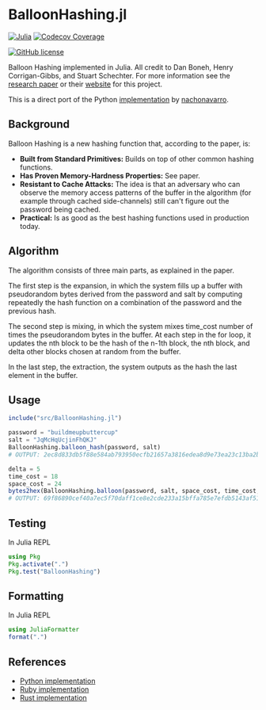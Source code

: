 # BalloonHashing.jl

[![Julia](https://img.shields.io/badge/Julia-9558B2?style=for-the-badge&logo=julia&logoColor=white)](https://julialang.org)
[![Codecov Coverage](https://img.shields.io/codecov/c/github/elliotwutingfeng/BalloonHashing.jl?color=bright-green&logo=codecov&style=for-the-badge&token=Vu2V70RVNZ)](https://codecov.io/gh/elliotwutingfeng/BalloonHashing.jl)

[![GitHub license](https://img.shields.io/badge/LICENSE-BSD--3--CLAUSE-GREEN?style=for-the-badge)](LICENSE)

Balloon Hashing implemented in Julia. All credit to Dan Boneh, Henry Corrigan-Gibbs, and Stuart Schechter. For more information see
the [research paper](https://eprint.iacr.org/2016/027.pdf) or their [website](https://crypto.stanford.edu/balloon/) for this project.

This is a direct port of the Python [implementation](https://github.com/nachonavarro/balloon-hashing) by [nachonavarro](https://github.com/nachonavarro).

## Background

Balloon Hashing is a new hashing function that, according to the paper, is:

* **Built from Standard Primitives:** Builds on top of other common hashing functions.
* **Has Proven Memory-Hardness Properties:** See paper.
* **Resistant to Cache Attacks:** The idea is that an adversary who can observe the memory access patterns of the buffer in the algorithm (for example through cached side-channels) still can't figure out the password being cached.
* **Practical:** Is as good as the best hashing functions used in production today.

## Algorithm

The algorithm consists of three main parts, as explained in the paper.

The first step is the expansion, in which the system fills up a buffer with pseudorandom bytes derived from the password and salt by computing repeatedly the hash function on a combination
of the password and the previous hash.

The second step is mixing, in which the system mixes time_cost number of times the pseudorandom
bytes in the buffer. At each step in the for loop, it updates the nth block to be the hash of the n-1th block, the nth block,
and delta other blocks chosen at random from the buffer.

In the last step, the extraction, the system outputs as the hash the last element in the buffer.

## Usage

```julia
include("src/BalloonHashing.jl")

password = "buildmeupbuttercup"
salt = "JqMcHqUcjinFhQKJ"
BalloonHashing.balloon_hash(password, salt)
# OUTPUT: 2ec8d833db5f88e584ab793950ecfb21657a3816edea8d9e73ea23c13ba2b740

delta = 5
time_cost = 18
space_cost = 24
bytes2hex(BalloonHashing.balloon(password, salt, space_cost, time_cost, delta))
# OUTPUT: 69f86890cef40a7ec5f70daff1ce8e2cde233a15bffa785e7efdb5143af51bfb
```

## Testing

In Julia REPL

```julia
using Pkg
Pkg.activate(".")
Pkg.test("BalloonHashing")
```

## Formatting

In Julia REPL

```julia
using JuliaFormatter
format(".")
```

## References

* [Python implementation](https://github.com/nachonavarro/balloon-hashing)
* [Ruby implementation](https://github.com/elliotwutingfeng/balloon-hashing)
* [Rust implementation](https://crates.io/crates/balloon-hash)
